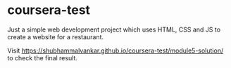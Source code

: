 # coursera-test

Just a simple web development project which uses HTML, CSS and JS to create a website for a restaurant.


Visit https://shubhammalvankar.github.io/coursera-test/module5-solution/ to check the final result.
